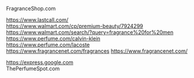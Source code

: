 

FragranceShop.com      
   
https://www.lastcall.com/      
https://www.walmart.com/cp/premium-beauty/7924299     
https://www.walmart.com/search/?query=fragrance%20for%20men      
https://www.perfume.com/calvin-klein   
https://www.perfume.com/lacoste  
https://www.fragrancenet.com/fragrances
https://www.fragrancenet.com/

https://express.google.com    
      ThePerfumeSpot.com





 






